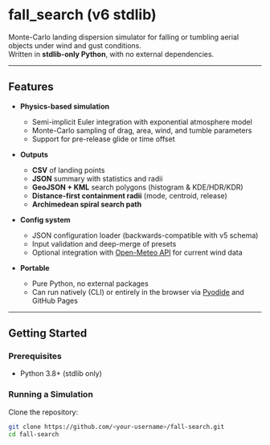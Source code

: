# fall_search (v6 stdlib)

Monte-Carlo landing dispersion simulator for falling or tumbling aerial objects under wind and gust conditions.  
Written in **stdlib-only Python**, with no external dependencies.

---

## Features

- **Physics-based simulation**
  - Semi-implicit Euler integration with exponential atmosphere model
  - Monte-Carlo sampling of drag, area, wind, and tumble parameters
  - Support for pre-release glide or time offset

- **Outputs**
  - **CSV** of landing points
  - **JSON** summary with statistics and radii
  - **GeoJSON + KML** search polygons (histogram & KDE/HDR/KDR)
  - **Distance-first containment radii** (mode, centroid, release)
  - **Archimedean spiral search path**

- **Config system**
  - JSON configuration loader (backwards-compatible with v5 schema)
  - Input validation and deep-merge of presets
  - Optional integration with [Open-Meteo API](https://open-meteo.com/) for current wind data

- **Portable**
  - Pure Python, no external packages
  - Can run natively (CLI) or entirely in the browser via [Pyodide](https://pyodide.org/) and GitHub Pages

---

## Getting Started

### Prerequisites
- Python 3.8+ (stdlib only)

### Running a Simulation
Clone the repository:

```bash
git clone https://github.com/<your-username>/fall-search.git
cd fall-search
